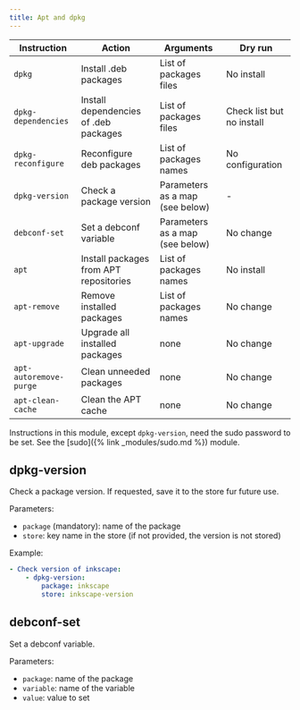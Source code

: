 ```yaml
---
title: Apt and dpkg
---
```


| Instruction            | Action                                 | Arguments                       | Dry run                   |
| ---------------------- | -------------------------------------- | ------------------------------- | ------------------------- |
| `dpkg`                 | Install .deb packages                  | List of packages files          | No install                |
| `dpkg-dependencies`    | Install dependencies of .deb packages  | List of packages files          | Check list but no install |
| `dpkg-reconfigure`     | Reconfigure deb packages               | List of packages names          | No configuration          |
| `dpkg-version`         | Check a package version                | Parameters as a map (see below) | -                         |
| `debconf-set`          | Set a debconf variable                 | Parameters as a map (see below) | No change                 |
| `apt`                  | Install packages from APT repositories | List of packages names          | No install                |
| `apt-remove`           | Remove installed packages              | List of packages names          | No change                 |
| `apt-upgrade`          | Upgrade all installed packages         | none                            | No change                 |
| `apt-autoremove-purge` | Clean unneeded packages                | none                            | No change                 |
| `apt-clean-cache`      | Clean the APT cache                    | none                            | No change                 |

Instructions in this module, except `dpkg-version`, need the sudo password to be set. See the [sudo]({% link _modules/sudo.md %}) module.

## dpkg-version

Check a package version. If requested, save it to the store fur future use.

Parameters:

- `package` (mandatory): name of the package
- `store`: key name in the store (if not provided, the version is not stored)

Example:

```yaml
- Check version of inkscape:
    - dpkg-version:
        package: inkscape
        store: inkscape-version
```

## debconf-set

Set a debconf variable.

Parameters:

- `package`: name of the package
- `variable`: name of the variable
- `value`: value to set
